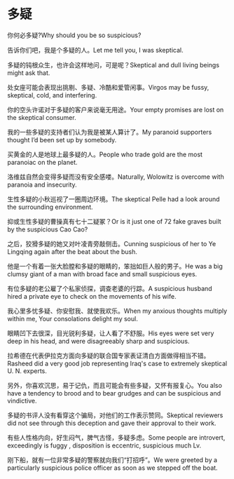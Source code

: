 # 多疑

<p><span class="chinese">你何必多疑?</span><span class="english">Why should you be so suspicious?</span></p>

<p><span class="chinese">告诉你们吧，我是个多疑的人。</span><span class="english">Let me tell you, I was skeptical.</span></p>

<p><span class="chinese">多疑的钝根众生，也许会这样地问，可是呢？</span><span class="english">Skeptical and dull living beings might ask that.</span></p>

<p><span class="chinese">处女座可能会表现出挑剔、多疑、冷酷和爱管闲事。</span><span class="english">Virgos may be fussy, skeptical, cold, and interfering.</span></p>

<p><span class="chinese">你的空头许诺对于多疑的客户来说毫无用途。</span><span class="english">Your empty promises are lost on the skeptical consumer.</span></p>

<p><span class="chinese">我的一些多疑的支持者们认为我是被某人算计了。</span><span class="english">My paranoid supporters thought I’d been set up by somebody.</span></p>

<p><span class="chinese">买黄金的人是地球上最多疑的人。</span><span class="english">People who trade gold are the most paranoiac on the planet.</span></p>

<p><span class="chinese">洛维兹自然会变得多疑而没有安全感喽。</span><span class="english">Naturally, Wolowitz is overcome with paranoia and insecurity.</span></p>

<p><span class="chinese">生性多疑的小秋巡视了一圈周边环境。</span><span class="english">The skeptical Pelle had a look around the surrounding environment.</span></p>

<p><span class="chinese">抑或生性多疑的曹操真有七十二疑冢？</span><span class="english">Or is it just one of 72 fake graves built by the suspicious Cao Cao?</span></p>

<p><span class="chinese">之后，狡猾多疑的她又对叶凌青旁敲侧击。</span><span class="english">Cunning suspicious of her to Ye Lingqing again after the beat about the bush.</span></p>

<p><span class="chinese">他是一个有着一张大脸膛和多疑的眼睛的，笨拙如巨人般的男子。</span><span class="english">He was a big clumsy giant of a man with broad face and small suspicious eyes.</span></p>

<p><span class="chinese">有位多疑的老公雇了个私家侦探，调查老婆的行踪。</span><span class="english">A suspicious husband hired a private eye to check on the movements of his wife.</span></p>

<p><span class="chinese">我心里多忧多疑、你安慰我、就使我欢乐。</span><span class="english">When my anxious thoughts multiply within me, Your consolations delight my soul.</span></p>

<p><span class="chinese">眼睛凹下去很深，目光锐利多疑，让人看了不舒服。</span><span class="english">His eyes were set very deep in his head, and were disagreeably sharp and suspicious.</span></p>

<p><span class="chinese">拉希德在代表伊拉克方面向多疑的联合国专家表证清白方面做得相当不错。</span><span class="english">Rasheed did a very good job representing Iraq's case to extremely skeptical U. N. experts.</span></p>

<p><span class="chinese">另外，你喜欢沉思，易于记仇，而且可能会有些多疑，又怀有报复心。</span><span class="english">You also have a tendency to brood and to bear grudges and can be suspicious and vindictive.</span></p>

<p><span class="chinese">多疑的书评人没有看穿这个骗局，对他们的工作表示赞同。</span><span class="english">Skeptical reviewers did not see through this deception and gave their approval to their work.</span></p>

<p><span class="chinese">有些人性格内向，好生闷气，脾气古怪，多疑多虑。</span><span class="english">Some people are introvert, exceedingly is fuggy , disposition is eccentric, suspicious much Lv.</span></p>

<p><span class="chinese">刚下船，就有一位非常多疑的警察就向我们“打招呼”。</span><span class="english">We were greeted by a particularly suspicious police officer as soon as we stepped off the boat.</span></p>

